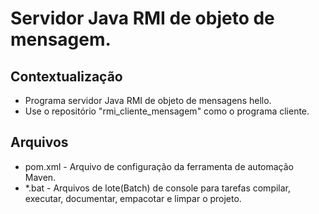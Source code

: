 # Servidor Java RMI de objeto de mensagem.

## Contextualização

- Programa servidor Java RMI de objeto de mensagens hello.
- Use o repositório "rmi_cliente_mensagem" como o programa cliente.

## Arquivos

- pom.xml - Arquivo de configuração da ferramenta de automação Maven.
- *.bat - Arquivos de lote(Batch) de console para tarefas compilar, executar, documentar, empacotar e limpar o projeto.